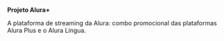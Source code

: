 

<b>Projeto Alura+</b>

A plataforma de streaming da Alura: combo promocional das plataformas Alura Plus e o Alura Língua.
